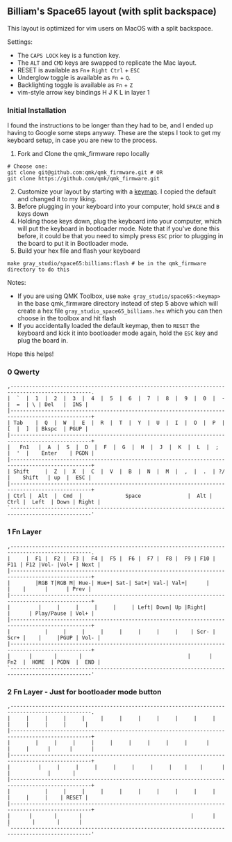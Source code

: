 ## Billiam's Space65 layout (with split backspace)

This layout is optimized for vim users on MacOS with a split backspace.

Settings:

* The `CAPS LOCK` key is a function key.
* The `ALT` and `CMD` keys are swapped to replicate the Mac layout.
* RESET is available as `Fn`+ `Right Ctrl` + `ESC`
* Underglow toggle is available as `Fn` + `Q`.
* Backlighting toggle is available as `Fn` + `Z`
* vim-style arrow key bindings H J K L in layer 1

### Initial Installation

I found the instructions to be longer than they had to be, and I ended up having to Google some steps anyway. These are the steps I took to get my keyboard setup, in case you are new to the process.

1. Fork and Clone the qmk_firmware repo locally
```
# Choose one:
git clone git@github.com:qmk/qmk_firmware.git # OR
git clone https://github.com/qmk/qmk_firmware.git
```
2. Customize your layout by starting with a [keymap](https://github.com/qmk/qmk_firmware/tree/master/keyboards/gray_studio/space65/keymaps). I copied  the default and changed it to my liking.
3. Before plugging in your keyboard into your computer, hold `SPACE` and `B` keys down
4. Holding those keys down, plug the keyboard into your computer, which will put the keyboard in bootloader mode. Note that if you've done this before, it could be that you need to simply press `ESC` prior to plugging in the board to put it in Bootloader mode.
5. Build your hex file and flash your keyboard
```
make gray_studio/space65:billiams:flash # be in the qmk_firmware directory to do this
```

Notes:
- If you are using QMK Toolbox, use `make gray_studio/space65:<keymap>` in the base qmk_firmware directory instead of step 5 above which will create a hex file `gray_studio_space65_billiams.hex` which you can then choose in the toolbox and hit flash
- If you accidentally loaded the default keymap, then to `RESET` the keyboard and kick it into bootloader mode again, hold the `ESC` key and plug the board in.

Hope this helps!

### 0 Qwerty
```
,------------------------------------------------------------------------------------------------.
|  `  |  1  |  2  |  3  |  4  |  5  |  6  |  7  |  8  |  9  |  0  |  -  |  =  | \ | Del   |  INS |
|------------------------------------------------------------------------------------------------+
| Tab    |  Q  |  W  |  E  |  R  |  T  |  Y  |  U  |  I  |  O  |  P  |  [  |  ]  | Bkspc  | PGUP |
|------------------------------------------------------------------------------------------------+
|   Fn1   |  A  |  S  |  D  |  F  |  G  |  H  |  J  |  K  |  L  |  ;  |  '  |    Enter    | PGDN |
|------------------------------------------------------------------------------------------------+
| Shift     |  Z  |  X  |  C  |  V  |  B  |  N  |  M  |  ,  |  .  | ?/ |    Shift   | up  |  ESC |
|------------------------------------------------------------------------------------------------+
| Ctrl |  Alt  |  Cmd  |              Space               |  Alt |  Ctrl |  Left  | Down | Right |
`------------------------------------------------------------------------------------------------'
```

### 1 Fn Layer
```
,------------------------------------------------------------------------------------------------.
|     |  F1 |  F2 |  F3 |  F4 |  F5 |  F6 |  F7 |  F8 |  F9 | F10 | F11 | F12 |Vol- |Vol+ | Next |
|------------------------------------------------------------------------------------------------+
|        |RGB T|RGB M| Hue-| Hue+| Sat-| Sat+| Val-| Val+|      |      |    |      |      | Prev |
|------------------------------------------------------------------------------------------------+
|         |     |     |     |     |     | Left| Down| Up |Right|      |      | Play/Pause | Vol+ |
|------------------------------------------------------------------------------------------------+
|           |     |     |     |     |     |     |     |    | Scr- | Scr+ |    |     |PGUP | Vol- |
|------------------------------------------------------------------------------------------------+
|      |       |       |                                  |      |  Fn2  |  HOME  | PGDN  |  END |
`------------------------------------------------------------------------------------------------'
```

### 2 Fn Layer - Just for bootloader mode button
```
,------------------------------------------------------------------------------------------------.
|     |     |     |     |     |     |     |     |     |     |     |     |     |     |     |      |
|------------------------------------------------------------------------------------------------+
|        |     |     |     |     |     |     |     |     |      |     |     |      |      |      |
|------------------------------------------------------------------------------------------------+
|         |     |     |     |     |     |     |     |    |    |      |      |            |       |
|------------------------------------------------------------------------------------------------+
|           |     |     |     |     |     |     |     |     |     |     |     |     |    | RESET |
|------------------------------------------------------------------------------------------------+
|      |       |       |                                   |      |       |       |       |      |
`------------------------------------------------------------------------------------------------'
```
